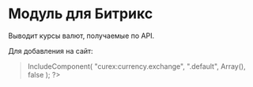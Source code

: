 # Модуль для Битрикс

Выводит курсы валют, получаемые по API.

Для добавления на сайт:

> <?
> $APPLICATION\-\>IncludeComponent(
> "curex:currency.exchange",
> ".default",
> Array(),
> false
> );
> ?>
